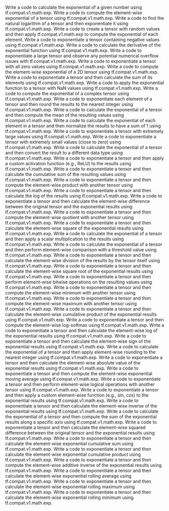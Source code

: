 Write a code to calculate the exponential of a given number using tf.compat.v1.math.exp.
Write a code to compute the element-wise exponential of a tensor using tf.compat.v1.math.exp.
Write a code to find the natural logarithm of a tensor and then exponentiate it using tf.compat.v1.math.exp.
Write a code to create a tensor with random values and then apply tf.compat.v1.math.exp to compute the exponential of each element.
Write a code to exponentiate a tensor containing negative values using tf.compat.v1.math.exp.
Write a code to calculate the derivative of the exponential function using tf.compat.v1.math.exp.
Write a code to exponentiate a large tensor and observe any potential numerical overflow issues with tf.compat.v1.math.exp.
Write a code to exponentiate a tensor with all zero values using tf.compat.v1.math.exp.
Write a code to compute the element-wise exponential of a 2D tensor using tf.compat.v1.math.exp.
Write a code to exponentiate a tensor and then calculate the sum of its elements using tf.compat.v1.math.exp.
Write a code to apply the exponential function to a tensor with NaN values using tf.compat.v1.math.exp.
Write a code to compute the exponential of a complex tensor using tf.compat.v1.math.exp.
Write a code to exponentiate each element of a tensor and then round the results to the nearest integer using tf.compat.v1.math.exp.
Write a code to calculate the exponential of a tensor and then compute the mean of the resulting values using tf.compat.v1.math.exp.
Write a code to calculate the exponential of each element in a tensor and then normalize the results to have a sum of 1 using tf.compat.v1.math.exp.
Write a code to exponentiate a tensor with extremely large values using tf.compat.v1.math.exp.
Write a code to exponentiate a tensor with extremely small values (close to zero) using tf.compat.v1.math.exp.
Write a code to calculate the exponential of a tensor and then convert the result to a different data type using tf.compat.v1.math.exp.
Write a code to exponentiate a tensor and then apply a custom activation function (e.g., ReLU) to the results using tf.compat.v1.math.exp.
Write a code to exponentiate a tensor and then calculate the cumulative sum of the resulting values using tf.compat.v1.math.exp.
Write a code to exponentiate a tensor and then compute the element-wise product with another tensor using tf.compat.v1.math.exp.
Write a code to exponentiate a tensor and then calculate the log of the results using tf.compat.v1.math.exp.
Write a code to exponentiate a tensor and then calculate the element-wise difference between the original tensor and the exponential results using tf.compat.v1.math.exp.
Write a code to exponentiate a tensor and then compute the element-wise quotient with another tensor using tf.compat.v1.math.exp.
Write a code to exponentiate a tensor and then calculate the element-wise square of the exponential results using tf.compat.v1.math.exp.
Write a code to calculate the exponential of a tensor and then apply a scalar multiplication to the results using tf.compat.v1.math.exp.
Write a code to calculate the exponential of a tensor and then perform element-wise comparison with a threshold value using tf.compat.v1.math.exp.
Write a code to exponentiate a tensor and then calculate the element-wise division of the results by the tensor itself using tf.compat.v1.math.exp.
Write a code to exponentiate a tensor and then calculate the element-wise square root of the exponential results using tf.compat.v1.math.exp.
Write a code to exponentiate a tensor and then perform element-wise bitwise operations on the resulting values using tf.compat.v1.math.exp.
Write a code to exponentiate a tensor and then compute the element-wise minimum with another tensor using tf.compat.v1.math.exp.
Write a code to exponentiate a tensor and then compute the element-wise maximum with another tensor using tf.compat.v1.math.exp.
Write a code to exponentiate a tensor and then calculate the element-wise cumulative product of the exponential results using tf.compat.v1.math.exp.
Write a code to exponentiate a tensor and then compute the element-wise log-softmax using tf.compat.v1.math.exp.
Write a code to exponentiate a tensor and then calculate the element-wise log of the exponential results using tf.compat.v1.math.exp.
Write a code to exponentiate a tensor and then calculate the element-wise sign of the exponential results using tf.compat.v1.math.exp.
Write a code to calculate the exponential of a tensor and then apply element-wise rounding to the nearest integer using tf.compat.v1.math.exp.
Write a code to exponentiate a tensor and then calculate the element-wise absolute value of the exponential results using tf.compat.v1.math.exp.
Write a code to exponentiate a tensor and then compute the element-wise exponential moving average using tf.compat.v1.math.exp.
Write a code to exponentiate a tensor and then perform element-wise logical operations with another tensor using tf.compat.v1.math.exp.
Write a code to exponentiate a tensor and then apply a custom element-wise function (e.g., sin, cos) to the exponential results using tf.compat.v1.math.exp.
Write a code to exponentiate a tensor and then calculate the element-wise inverse of the exponential results using tf.compat.v1.math.exp.
Write a code to calculate the exponential of a tensor and then compute the sum of the exponential results along a specific axis using tf.compat.v1.math.exp.
Write a code to exponentiate a tensor and then calculate the element-wise squared difference between the original tensor and the exponential results using tf.compat.v1.math.exp.
Write a code to exponentiate a tensor and then calculate the element-wise exponential cumulative sum using tf.compat.v1.math.exp.
Write a code to exponentiate a tensor and then calculate the element-wise exponential cumulative product using tf.compat.v1.math.exp.
Write a code to exponentiate a tensor and then compute the element-wise additive inverse of the exponential results using tf.compat.v1.math.exp.
Write a code to exponentiate a tensor and then calculate the element-wise exponential rolling average using tf.compat.v1.math.exp.
Write a code to exponentiate a tensor and then calculate the element-wise exponential rolling maximum using tf.compat.v1.math.exp.
Write a code to exponentiate a tensor and then calculate the element-wise exponential rolling minimum using tf.compat.v1.math.exp.